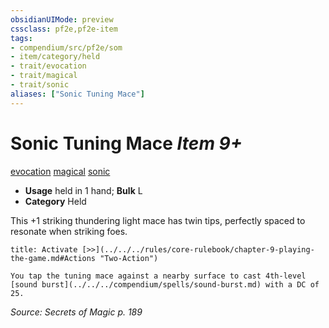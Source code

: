 ```yaml
---
obsidianUIMode: preview
cssclass: pf2e,pf2e-item
tags:
- compendium/src/pf2e/som
- item/category/held
- trait/evocation
- trait/magical
- trait/sonic
aliases: ["Sonic Tuning Mace"]
---
```

# Sonic Tuning Mace *Item 9+*  
[evocation](../../../Rules/traits/evocation.md)  [magical](../../../Rules/traits/magical.md)  [sonic](../../../Rules/traits/sonic.md)  

- **Usage** held in 1 hand; **Bulk** L
- **Category** Held

This +1 striking thundering light mace has twin tips, perfectly spaced to resonate when striking foes.

```ad-embed-ability
title: Activate [>>](../../../rules/core-rulebook/chapter-9-playing-the-game.md#Actions "Two-Action")

You tap the tuning mace against a nearby surface to cast 4th-level [sound burst](../../../compendium/spells/sound-burst.md) with a DC of 25.
```

*Source: Secrets of Magic p. 189*

